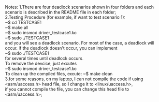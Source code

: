 Notes: 
1.There are four deadlock scenarios shown in four folders and each scenario is described in the README file in each folder;  
2.Testing Procedure (for example, if want to test scenario 1):  
  ~$ cd TESTCASE1  
  ~$ make all  
  ~$ sudo insmod driver_testcase1.ko  
  ~$ sudo ./TESTCASE1  
  and you will see a deadlock scenario. For most of the case, a deadlock will occur. If the deadlock doesn't occur, you can implement  
  ~$ sudo ./TESTCASE1  
  for several times until deadlock occurs.  
  To remove the devcice, just excutes  
  ~$ sudo insmod driver_testcase1.ko  
  To clean up the compiled files, excute: 
  ~$ make clean   
3.for some reasons, on my laptop, I can not compile the code if using <asm/uaccess.h> head file, so I change it to <linux/uaccess.h>,  
  if you cannot compile the file, you can change this head file to <asm/uaccess.h>;

